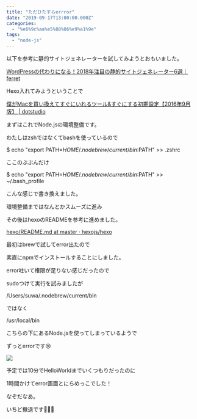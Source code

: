 ```yaml
---
title: "ただひたすらerrror"
date: "2019-09-17T13:00:00.000Z"
categories: 
  - "%e6%9c%aa%e5%88%86%e9%a1%9e"
tags: 
  - "node-js"
---
```


以下を参考に静的サイトジェネレーターを試してみようとおもいました。

[WordPressの代わりになる！2018年注目の静的サイトジェネレーター6選｜ferret](https://ferret-plus.com/9413)

Hexo入れてみようということで

[僕がMacを買い換えてすぐにいれるツール&すぐにする初期設定【2016年9月版】 | dotstudio](https://dotstud.io/blog/setup-new-mac-app/#node-js%E7%92%B0%E5%A2%83%E6%95%B4%E5%82%99)

まずはこれでNode.jsの環境整備です。

わたしはzshではなくてbashを使っているので

$ echo "export PATH=$HOME/.nodebrew/current/bin:$PATH" >> .zshrc

ここのぶぶんだけ

$ echo "export PATH=$HOME/.nodebrew/current/bin:$PATH" >> ~/.bash\_profile

こんな感じで書き換えました。

環境整備まではなんとかスムーズに進み

その後はhexoのREADMEを参考に進めました。

[hexo/README.md at master · hexojs/hexo](https://github.com/hexojs/hexo/blob/master/README.md)

最初はbrewで試してerror出たので

素直にnpmでインストールすることにしました。

error吐いて権限が足りない感じだったので

sudoつけて実行を試みましたが

/Users/suwa/.nodebrew/current/bin 

ではなく

/usr/local/bin

こちらの下にあるNode.jsを使ってしまっているようで

ずっとerrorです😢

![](http://wp.suwa3.me/wp-content/uploads/2019/09/e382b9e382afe383aae383bce383b3e382b7e383a7e38383e38388-2019-09-17-18.09.12.png?w=1024)

予定では10分でHelloWorldまでいくつもりだったのに

1時間かけてerror画面とにらめっこでした！

なぞだなあ。

いちど撤退です🏃‍♀️💨

